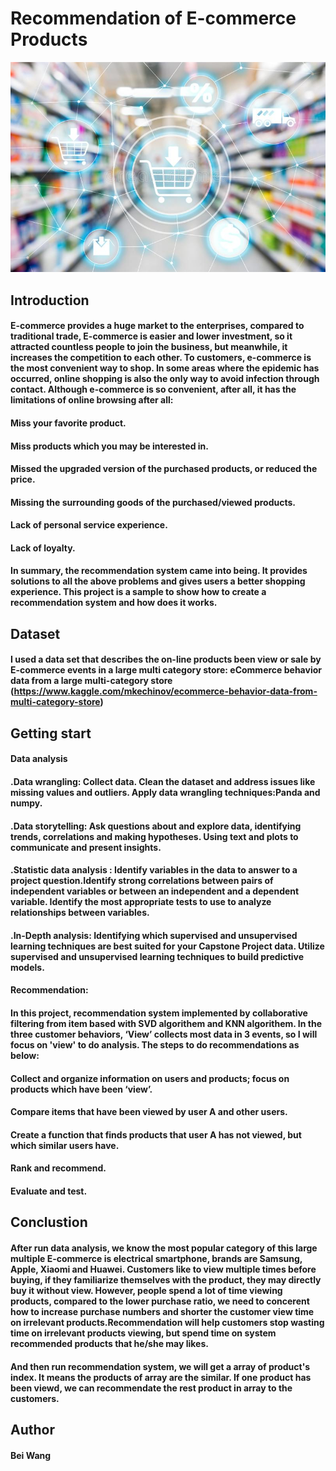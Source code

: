# Recommendation of E-commerce Products

![Recommendation of E-commerce Products](https://github.com/bellaforjob/Data-Science-Project/blob/master/pics/ecommerce.jpg)
## Introduction 
#### E-commerce provides a huge market to the enterprises, compared to traditional trade, E-commerce is easier and lower investment, so it attracted countless people to join the business, but meanwhile, it increases the competition to each other. To customers, e-commerce is the most convenient way to shop. In some areas where the epidemic has occurred, online shopping is also the only way to avoid infection through contact. Although e-commerce is so convenient, after all, it has the limitations of online browsing after all:
#### Miss your favorite product.
#### Miss products which you may be interested in.
#### Missed the upgraded version of the purchased products, or reduced the price.
#### Missing the surrounding goods of the purchased/viewed products.
#### Lack of personal service experience.
#### Lack of loyalty.
#### In summary, the recommendation system came into being. It provides solutions to all the above problems and gives users a better shopping experience. This project is a sample to show how to create a recommendation system and how does it works.

## Dataset 
#### I used a data set that describes the on-line products been view or sale by E-commerce events in a large multi category store: eCommerce behavior data from a large multi-category store (https://www.kaggle.com/mkechinov/ecommerce-behavior-data-from-multi-category-store)

## Getting start 
#### Data analysis 
#### .Data wrangling: Collect data. Clean the dataset and address issues like missing values and outliers. Apply data wrangling techniques:Panda and numpy.
#### .Data storytelling: Ask questions about and explore data, identifying trends, correlations and making hypotheses. Using text and plots to communicate and present insights.
#### .Statistic data analysis : Identify variables in the data to answer to a project question.Identify strong correlations between pairs of independent variables or between an independent and a dependent variable. Identify the most appropriate tests to use to analyze relationships between variables.
#### .In-Depth analysis: Identifying which supervised and unsupervised learning techniques are best suited for your Capstone Project data.  Utilize supervised and unsupervised learning techniques to build  predictive models. 
#### Recommendation:
#### In this project, recommendation system implemented by collaborative filtering from item based with SVD algorithem and KNN algorithem. In the three customer behaviors, ‘View’ collects most data in 3 events, so I will focus on 'view' to do analysis. The steps to do recommendations as below:

#### Collect and organize information on users and products; focus on products which have been ‘view’.
#### Compare items that have been viewed by user A and other users.
#### Create a function that finds products that user A has not viewed, but which similar users have.
#### Rank and recommend.
#### Evaluate and test.


## Conclustion

#### After run data analysis, we know the most popular category of this large multiple E-commerce is electrical smartphone, brands are Samsung, Apple, Xiaomi and Huawei. Customers like to view multiple times before buying, if they familiarize themselves with the product, they may directly buy it without view. However, people spend a lot of time viewing products, compared to the lower purchase ratio, we need to concerent how to increase purchase numbers and shorter the customer view time on irrelevant products.Recommendation will help customers stop wasting time on irrelevant products viewing, but spend time on system recommended products that he/she may likes.

#### And then run recommendation system, we will get a array of product's index. It means the products of array are the similar. If one product has been viewd, we can recommendate the rest product in array to the customers.

## Author 
#### Bei Wang
